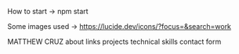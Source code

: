 How to start -> npm start

Some images used -> https://lucide.dev/icons/?focus=&search=work


MATTHEW CRUZ
about
links
projects
technical skills
contact form